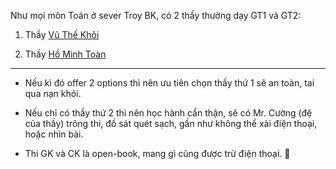 Như mọi môn Toán ở sever Troy BK, có 2 thầy thường dạy GT1 và GT2:

1. Thầy [Vũ Thế Khôi](http://math.ac.vn/vi/component/staff/?task=getProfile&staffID=33)

2. Thầy [Hồ Minh Toàn](http://math.ac.vn/vi/component/staff/?task=getProfile&staffID=60)

---

- Nếu kì đó offer 2 options thì nên ưu tiên chọn thầy thứ 1 sẽ an toàn, tai qua nạn khỏi.

- Nếu chỉ có thầy thứ 2 thì nên học hành cẩn thận, sẽ có Mr. Cường (đệ của thầy) trông thi, đồ sát quét sạch, gần như không thể xài điện thoại, hoặc nhìn bài. 

- Thi GK và CK là open-book, mang gì cũng được trừ điện thoại. 🤣
